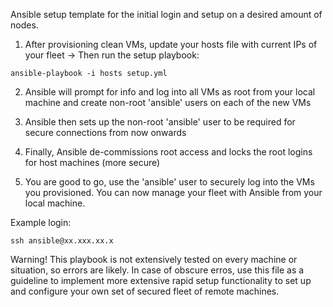 Ansible setup template for the initial login and setup on a desired amount of nodes.

1. After provisioning clean VMs, update your hosts file with current IPs of your fleet -> Then run the setup playbook:

`ansible-playbook -i hosts setup.yml`

2. Ansible will prompt for info and log into all VMs as root from your local machine and create non-root 'ansible' users on each of the new VMs

3. Ansible then sets up the non-root 'ansible' user to be required for secure connections from now onwards

4. Finally, Ansible de-commissions root access and locks the root logins for host machines (more secure)

5. You are good to go, use the 'ansible' user to securely log into the VMs you provisioned. You can now manage your fleet with Ansible from your local machine.

Example login: 

`ssh ansible@xx.xxx.xx.x`

Warning! This playbook is not extensively tested on every machine or situation, so errors are likely. In case of obscure erros, use this file as a guideline to implement more extensive rapid setup functionality to set up and configure your own set of secured fleet of remote machines.
